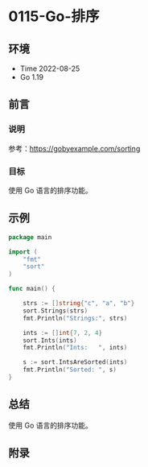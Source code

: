 # 0115-Go-排序

## 环境

- Time 2022-08-25
- Go 1.19

## 前言

### 说明

参考：<https://gobyexample.com/sorting>

### 目标

使用 Go 语言的排序功能。

## 示例

```go
package main

import (
    "fmt"
    "sort"
)

func main() {

    strs := []string{"c", "a", "b"}
    sort.Strings(strs)
    fmt.Println("Strings:", strs)

    ints := []int{7, 2, 4}
    sort.Ints(ints)
    fmt.Println("Ints:   ", ints)

    s := sort.IntsAreSorted(ints)
    fmt.Println("Sorted: ", s)
}
```

## 总结

使用 Go 语言的排序功能。

## 附录
